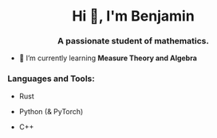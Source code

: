 <h1 align="center">Hi 🐣, I'm Benjamin</h1>
<h3 align="center">A passionate student of mathematics.</h3>

- 🌱 I’m currently learning **Measure Theory and Algebra**

<h3 align="left">Languages and Tools:</h3>

- Rust

- Python (& PyTorch)
  
- C++
